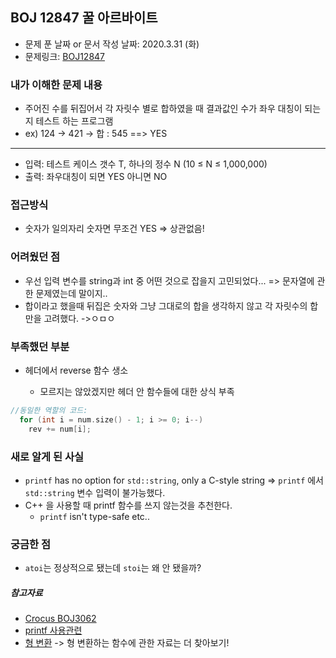 ## BOJ 12847 꿀 아르바이트

- 문제 푼 날짜 or 문서 작성 날짜: 2020.3.31 (화)
- 문제링크: [BOJ12847](https://www.acmicpc.net/problem/12847)

### 내가 이해한 문제 내용

- 주어진 수를 뒤집어서 각 자릿수 별로 합하였을 때 결과값인 수가 좌우 대칭이 되는지 테스트 하는 프로그램
- ex) 124 -> 421 -> 합 : 545 ==> YES

-----

- 입력: 테스트 케이스 갯수 T, 하나의 정수 N (10 ≤ N ≤ 1,000,000)
- 출력: 좌우대칭이 되면 YES 아니면 NO

### 접근방식

- 숫자가 일의자리 숫자면 무조건 YES => 상관없음!

### 어려웠던 점

- 우선 입력 변수를 string과 int 중 어떤 것으로 잡을지 고민되었다... => 문자열에 관한 문제였는데 말이지..
- 합이라고 했을때 뒤집은 숫자와 그냥 그대로의 합을 생각하지 않고 각 자릿수의 합만을 고려했다. ->ㅇㅁㅇ

### 부족했던 부분

- <algorithm> 헤더에서 reverse 함수 생소 
  - 모르지는 않았겠지만 <algorithm> 헤더 안 함수들에 대한 상식 부족

```c++
//동일한 역할의 코드:
  for (int i = num.size() - 1; i >= 0; i--)
    rev += num[i];
```

### 새로 알게 된 사실

- `printf` has no option for `std::string`, only a C-style string =>  `printf` 에서 `std::string` 변수 입력이 불가능했다.
- C++ 을 사용할 때 printf 함수를 쓰지 않는것을 추천한다.
  -  `printf` isn't type-safe etc..

### 궁금한 점

- `atoi`는 정상적으로 됐는데 `stoi`는 왜 안 됐을까?

##### 참고자료

- [Crocus BOJ3062](https://www.crocus.co.kr/941)
- [printf 사용관련](https://stackoverflow.com/questions/10865957/printf-with-stdstring)
- [형 변환](https://blockdmask.tistory.com/39) -> 형 변환하는 함수에 관한 자료는 더 찾아보기!



